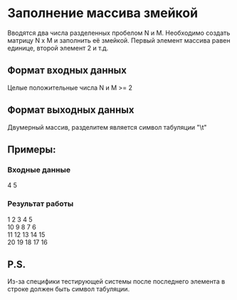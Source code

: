 # Заполнение массива змейкой
Вводятся два числа разделенных пробелом N и M. 
Необходимо создать матрицу N x M и заполнить её змейкой. 
Первый элемент массива равен единице, второй элемент 2 и т.д.


## Формат входных данных
Целые положительные числа N и M >= 2
## Формат выходных данных
Двумерный массив, разделитем является символ табуляции "\t"

## Примеры:
### Входные данные
4 5  
### Результат работы
1	2	3	4	5	  
10	9	8	7	6	  
11	12	13	14	15	  
20	19	18	17	16	  


## P.S. 
Из-за специфики тестирующей системы после 
последнего элемента в строке должен быть символ 
табуляции.